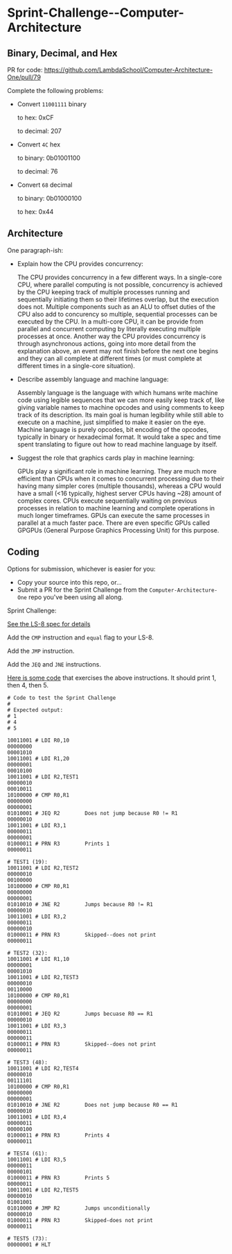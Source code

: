 # Sprint-Challenge--Computer-Architecture

## Binary, Decimal, and Hex

PR for code: https://github.com/LambdaSchool/Computer-Architecture-One/pull/79

Complete the following problems:

* Convert `11001111` binary

    to hex: 0xCF

    to decimal: 207


* Convert `4C` hex

    to binary:  0b01001100

    to decimal: 76


* Convert `68` decimal

    to binary:  0b01000100

    to hex: 0x44


## Architecture

One paragraph-ish:

* Explain how the CPU provides concurrency:

    The CPU provides concurrency in a few different ways. In a single-core CPU, where parallel computing is not possible, concurrency is achieved by the CPU keeping track of multiple processes running and sequentially initiating them so their lifetimes overlap, but the execution does not. Multiple components such as an ALU to offset duties of the CPU also add to concurency so multiple, sequential processes can be executed by the CPU. In a multi-core CPU, it can be provide from parallel and concurrent computing by literally executing multiple processes at once. Another way the CPU provides concurrency is through asynchronous actions, going into more detail from the explanation above, an event may not finish before the next one begins and they can all complete at different times (or must complete at different times in a single-core situation). 

* Describe assembly language and machine language:

    Assembly language is the language with which humans write machine code using legible sequences that we can more easily keep track of, like giving variable names to machine opcodes and using comments to keep track of its description. Its main goal is human legibility while still able to execute on a machine, just simplified to make it easier on the eye. Machine language is purely opcodes, bit encoding of the opcodes, typically in binary or hexadecimal format. It would take a spec and time spent translating to figure out how to read machine language by itself. 

* Suggest the role that graphics cards play in machine learning:

    GPUs play a significant role in machine learning. They are much more efficient than CPUs when it comes to concurrent processing due to their having many simpler cores (multiple thousands), whereas a CPU would have a small (<16 typically, highest server CPUs having ~28) amount of complex cores. CPUs execute sequentially waiting on previous processes in relation to machine learning and complete operations in much longer timeframes. GPUs can execute the same processes in parallel at a much faster pace. There are even specific GPUs called GPGPUs (General Purpose Graphics Processing Unit) for this purpose. 


## Coding

Options for submission, whichever is easier for you:

* Copy your source into this repo, or...
* Submit a PR for the Sprint Challenge from the `Computer-Architecture-One` repo
  you've been using all along.

Sprint Challenge:

[See the LS-8 spec for details](https://github.com/LambdaSchool/Computer-Architecture-One/blob/master/LS8-SPEC.md)

Add the `CMP` instruction and `equal` flag to your LS-8.

Add the `JMP` instruction.

Add the `JEQ` and `JNE` instructions.


[Here is some code](sctest.ls8) that exercises the above instructions. It should
print 1, then 4, then 5.

```
# Code to test the Sprint Challenge
#
# Expected output:
# 1
# 4
# 5

10011001 # LDI R0,10
00000000
00001010
10011001 # LDI R1,20
00000001
00010100
10011001 # LDI R2,TEST1
00000010
00010011
10100000 # CMP R0,R1
00000000
00000001
01010001 # JEQ R2        Does not jump because R0 != R1
00000010
10011001 # LDI R3,1
00000011
00000001
01000011 # PRN R3        Prints 1
00000011

# TEST1 (19):
10011001 # LDI R2,TEST2
00000010
00100000
10100000 # CMP R0,R1
00000000
00000001
01010010 # JNE R2        Jumps because R0 != R1
00000010
10011001 # LDI R3,2
00000011
00000010
01000011 # PRN R3        Skipped--does not print
00000011

# TEST2 (32):
10011001 # LDI R1,10
00000001
00001010
10011001 # LDI R2,TEST3
00000010
00110000
10100000 # CMP R0,R1
00000000
00000001
01010001 # JEQ R2        Jumps becuase R0 == R1
00000010
10011001 # LDI R3,3
00000011
00000011
01000011 # PRN R3        Skipped--does not print
00000011

# TEST3 (48):
10011001 # LDI R2,TEST4
00000010
00111101
10100000 # CMP R0,R1
00000000
00000001
01010010 # JNE R2        Does not jump because R0 == R1
00000010
10011001 # LDI R3,4
00000011
00000100
01000011 # PRN R3        Prints 4
00000011

# TEST4 (61):
10011001 # LDI R3,5
00000011
00000101
01000011 # PRN R3        Prints 5
00000011
10011001 # LDI R2,TEST5
00000010
01001001
01010000 # JMP R2        Jumps unconditionally
00000010
01000011 # PRN R3        Skipped-does not print
00000011

# TEST5 (73):
00000001 # HLT
```

